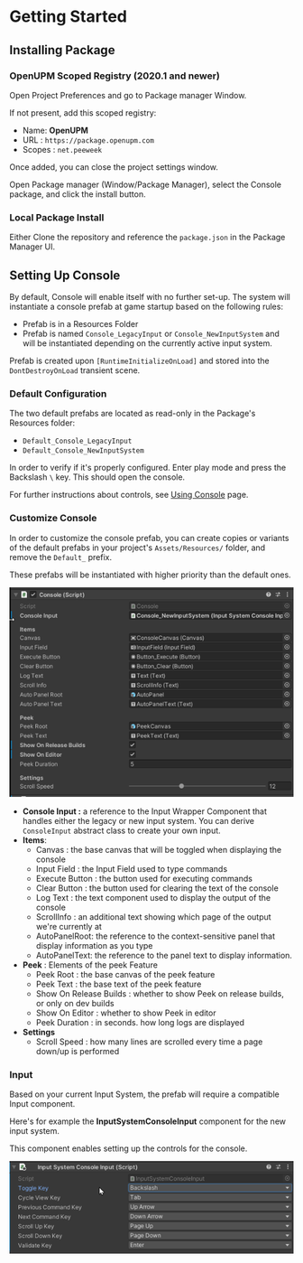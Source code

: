 # Getting Started



## Installing Package

### OpenUPM Scoped Registry (2020.1 and newer)

Open Project Preferences and go to Package manager Window.

If not present, add this scoped registry:

* Name: **OpenUPM**
* URL : `https://package.openupm.com`
* Scopes : `net.peeweek`

Once added, you can close the project settings window.

Open Package manager (Window/Package Manager), select the Console package, and click the install button.

### Local Package Install

Either Clone the repository and reference the `package.json` in the Package Manager UI.

## Setting Up Console

By default, Console will enable itself with no further set-up. The system will instantiate a console prefab at game startup based on the following rules:

* Prefab is in a Resources Folder
* Prefab is named `Console_LegacyInput` or `Console_NewInputSystem` and will be instantiated depending on the currently active input system. 

Prefab is created upon `[RuntimeInitializeOnLoad]` and stored into the `DontDestroyOnLoad` transient scene.

### Default Configuration

The two default prefabs are located as read-only in the Package's Resources folder:

* `Default_Console_LegacyInput`
* `Default_Console_NewInputSystem`

In order to verify if it's properly configured. Enter play mode and press the Backslash `\` key. This should open the  console. 

For further instructions about controls, see [Using Console](using-console.md) page. 

### Customize Console

In order to customize the console prefab, you can create copies or variants of the default prefabs in your project's `Assets/Resources/` folder, and remove the `Default_` prefix.

These prefabs will be instantiated with higher priority than the default ones.

![image-20210612154116566](images/image-20210612154116566.png)

* **Console Input :** a reference to the Input Wrapper Component that handles either the legacy or new input system. You can derive `ConsoleInput` abstract class to create your own input. 
* **Items**:
  * Canvas : the base canvas that will be toggled when displaying the console
  * Input Field : the Input Field used to type commands
  * Execute Button : the button used for executing commands
  * Clear Button : the button used for clearing the text of the console
  * Log Text : the text component used to display the output of the console
  * ScrollInfo : an additional text showing which page of the output we're currently at
  * AutoPanelRoot: the reference to the context-sensitive panel that display information as you type
  * AutoPanelText: the reference to the panel text to display information.
* **Peek** : Elements of the peek Feature
  * Peek Root : the base canvas of the peek feature
  * Peek Text : the base text of the peek feature
  * Show On Release Builds : whether to show Peek on release builds, or only on dev builds
  * Show On Editor : whether to show Peek in editor
  * Peek Duration : in seconds. how long logs are displayed
* **Settings**
  * Scroll Speed : how many lines are scrolled every time a page down/up is performed

### Input

Based on your current Input System, the prefab will require a compatible Input component.

Here's for example the **InputSystemConsoleInput** component for the new input system.

This component enables setting up the controls for the console.

![image-20210612155309667](images/image-20210612155309667.png)